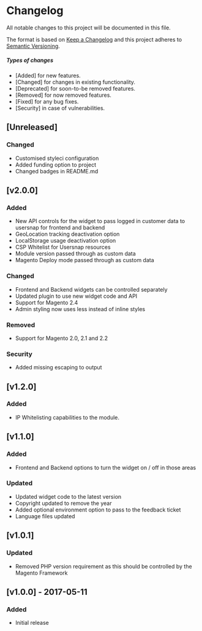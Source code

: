 # Changelog
All notable changes to this project will be documented in this file.

The format is based on [Keep a Changelog](http://keepachangelog.com/en/1.0.0/)
and this project adheres to [Semantic Versioning](http://semver.org/spec/v2.0.0.html).

##### Types of changes
* [Added] for new features.
* [Changed] for changes in existing functionality.
* [Deprecated] for soon-to-be removed features.
* [Removed] for now removed features.
* [Fixed] for any bug fixes.
* [Security] in case of vulnerabilities.

## [Unreleased]
### Changed
- Customised styleci configuration
- Added funding option to project
- Changed badges in README.md


## [v2.0.0]
### Added
- New API controls for the widget to pass logged in customer data to usersnap for frontend and backend
- GeoLocation tracking deactivation option
- LocalStorage usage deactivation option
- CSP Whitelist for Usersnap resources
- Module version passed through as custom data
- Magento Deploy mode passed through as custom data

### Changed
- Frontend and Backend widgets can be controlled separately
- Updated plugin to use new widget code and API
- Support for Magento 2.4
- Admin styling now uses less instead of inline styles

### Removed
- Support for Magento 2.0, 2.1 and 2.2

### Security
- Added missing escaping to output


## [v1.2.0]
### Added
- IP Whitelisting capabilities to the module.


## [v1.1.0]
### Added
- Frontend and Backend options to turn the widget on / off in those areas 

### Updated
- Updated widget code to the latest version
- Copyright updated to remove the year
- Added optional environment option to pass to the feedback ticket
- Language files updated


## [v1.0.1]
### Updated
- Removed PHP version requirement as this should be controlled by the Magento Framework


## [v1.0.0] - 2017-05-11
### Added
- Initial release
